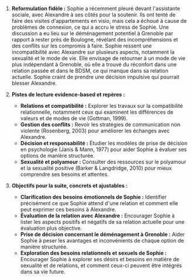 1) **Reformulation fidèle :**
Sophie a récemment pleuré devant l'assistante sociale, avec Alexandre à ses côtés pour la soutenir. Ils ont tenté de faire des visites d'appartements en visio, mais cela a échoué à cause de problèmes de connexion, ce qui a accru le stress de Sophie. Une discussion a eu lieu sur le déménagement potentiel à Grenoble par rapport à rester près de Boulogne, révélant des incompréhensions et des conflits sur les compromis à faire. Sophie ressent une incompatibilité avec Alexandre sur plusieurs aspects, notamment la sexualité et le mode de vie. Elle envisage de retourner à un mode de vie plus indépendant à Grenoble, où elle a trouvé du réconfort dans une relation passée et dans le BDSM, ce qui manque dans sa relation actuelle. Sophie craint de prendre une décision impulsive qui pourrait blesser Alexandre.

2) **Pistes de lecture evidence-based et repères :**
   - **Relations et compatibilité :** Explorer les travaux sur la compatibilité relationnelle, notamment ceux qui examinent les différences de valeurs et de modes de vie (Gottman, 1999).
   - **Gestion des conflits :** Revoir les stratégies de communication non violente (Rosenberg, 2003) pour améliorer les échanges avec Alexandre.
   - **Décision et responsabilité :** Étudier les modèles de prise de décision en psychologie (Janis & Mann, 1977) pour aider Sophie à évaluer ses options de manière structurée.
   - **Sexualité et polyamour :** Consulter des ressources sur le polyamour et la sexualité positive (Barker & Langdridge, 2010) pour mieux comprendre ses besoins et attentes.

3) **Objectifs pour la suite, concrets et ajustables :**
   - **Clarification des besoins émotionnels de Sophie :** Identifier précisément ce que Sophie attend d'une relation et comment elle peut exprimer ces besoins à Alexandre.
   - **Évaluation de la relation avec Alexandre :** Encourager Sophie à lister les aspects positifs et négatifs de sa relation actuelle pour une évaluation plus objective.
   - **Prise de décision concernant le déménagement à Grenoble :** Aider Sophie à peser les avantages et inconvénients de chaque option de manière structurée.
   - **Exploration des besoins relationnels et sexuels de Sophie :** Encourager Sophie à explorer ses désirs et besoins en matière de sexualité et de relations, et comment ceux-ci peuvent être intégrés dans sa vie future.